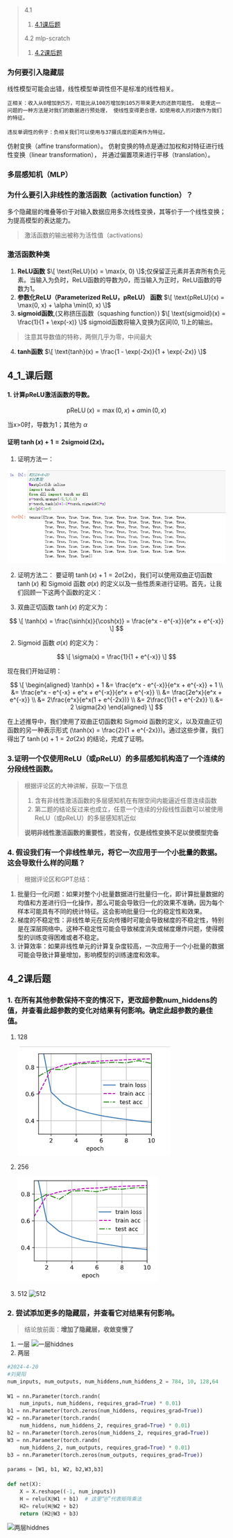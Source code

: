 > 4.1
> 1. [4.1课后题](#4_1_课后题)
>
> 4.2 mlp-scratch
> 1. [4.2课后题](#4_2课后题)
### 为何要引入隐藏层
线性模型可能会出错，线性模型单调性但不是标准的线性相关。

    正相关：收入从0增加到5万，可能比从100万增加到105万带来更大的还款可能性。 处理这一问题的一种方法是对我们的数据进行预处理， 使线性变得更合理，如使用收入的对数作为我们的特征。

    违反单调性的例子：负相关我们可以使用与37摄氏度的距离作为特征。
 仿射变换（affine transformation）。 仿射变换的特点是通过加权和对特征进行线性变换（linear transformation）， 并通过偏置项来进行平移（translation）。

### 多层感知机（MLP）
### 为什么要引入非线性的激活函数（activation function）？ 
 多个隐藏层的堆叠等价于对输入数据应用多次线性变换，其等价于一个线性变换；为提高模型的表达能力。
> 激活函数的输出被称为活性值（activations）

### 激活函数种类
1. **ReLU函数**        $\[ \text{ReLU}(x) = \max(x, 0) \]$;仅保留正元素并丢弃所有负元素。当输入为负时，ReLU函数的导数为0，而当输入为正时，ReLU函数的导数为1。
2. **参数化ReLU（Parameterized ReLU，pReLU） 函数** $\[ \text{pReLU}(x) = \max(0, x) + \alpha \min(0, x) \]$
3. **sigmoid函数**,(又称挤压函数（squashing function）)   $\[ \text{sigmoid}(x) = \frac{1}{1 + \exp(-x)} \]$  sigmoid函数将输入变换为区间(0, 1)上的输出。
> 注意其导数值的特称，两侧几乎为零，中间最大
4. **tanh函数** $\[ \text{tanh}(x) = \frac{1 - \exp(-2x)}{1 + \exp(-2x)} \]$  

### 






## 4_1_课后题

#### 1. 计算pReLU激活函数的导数。
$$
\operatorname{pReLU}(x) = \max(0, x) + \alpha \min(0, x)
$$

 当x>0时，导数为1；其他为 $\alpha$



#### 证明 $\operatorname{tanh}(x) + 1 = 2 \operatorname{sigmoid}(2x)$。

1. 证明方法一：

![代码证明](https://github.com/Sheibyer/Introduction-to-machine-learning/blob/1adda89556c34c0e9c7585e8fd3e5e34608ce1b6/picture/4.1.1%E8%AF%BE%E5%90%8E%E9%A2%98%E7%AC%AC%E4%B8%89%E9%97%AE.png)

2. 证明方法二：
要证明 $\tanh(x) + 1 = 2 \sigma(2x)$，我们可以使用双曲正切函数 $\tanh(x)$ 和 Sigmoid 函数 $\sigma(x)$ 的定义以及一些性质来进行证明。首先，让我们回顾一下这两个函数的定义：

1. 双曲正切函数 $\tanh(x)$ 的定义为：

$$
\[
\tanh(x) = \frac{\sinh(x)}{\cosh(x)} = \frac{e^x - e^{-x}}{e^x + e^{-x}}
\]
$$

2. Sigmoid 函数 $\sigma(x)$ 的定义为：

$$
\[
\sigma(x) = \frac{1}{1 + e^{-x}}
\]
$$

现在我们开始证明：

$$
\[
\begin{aligned}
\tanh(x) + 1 &= \frac{e^x - e^{-x}}{e^x + e^{-x}} + 1 \\
&= \frac{e^x - e^{-x} + e^x + e^{-x}}{e^x + e^{-x}} \\
&= \frac{2e^x}{e^x + e^{-x}} \\
&= 2\frac{e^x}{e^x(1 + e^{-2x})} \\
&= 2\frac{1}{1 + e^{-2x}} \\
&= 2 \sigma(2x)
\end{aligned}
\]
$$

在上述推导中，我们使用了双曲正切函数和 Sigmoid 函数的定义，以及双曲正切函数的另一种表示形式 \(\tanh(x) = \frac{2}{1 + e^{-2x}}\)。通过这些步骤，我们得出了 $\tanh(x) + 1 = 2 \sigma(2x)$ 的结论，完成了证明。

### 3.证明一个仅使用ReLU（或pReLU）的多层感知机构造了一个连续的分段线性函数。
> 根据评论区的大神讲解，获取一下信息
> 1. 含有非线性激活函数的多层感知机在有限空间内能逼近任意连续函数
> 2. 第二题的结论反过来也成立，任意一个连续的分段线性函数可以被使用ReLU（或pReLU）的多层感知机近似
> 
> **说明非线性激活函数的重要性，若没有，仅是线性变换不足以使模型完备**

### 4. 假设我们有一个非线性单元，将它一次应用于一个小批量的数据。这会导致什么样的问题？
> 根据评论区和GPT总结：
1. 批量归一化问题：如果对整个小批量数据进行批量归一化，即计算批量数据的均值和方差进行归一化操作，那么可能会导致归一化的效果不准确，因为每个样本可能具有不同的统计特征。这会影响批量归一化的稳定性和效果。
2. 梯度的不稳定性：非线性单元在反向传播时可能会导致梯度的不稳定性，特别是在深层网络中。这种不稳定性可能会导致梯度消失或梯度爆炸问题，使得模型的训练变得困难或者不稳定。
3. 计算效率：如果非线性单元的计算复杂度较高，一次应用于一个小批量的数据可能会导致计算量增加，影响模型的训练速度和效率。

## 4_2课后题

### 1. 在所有其他参数保持不变的情况下，更改超参数num_hiddens的值，并查看此超参数的变化对结果有何影响。确定此超参数的最佳值。
1. 128
   
   ![128](https://github.com/Sheibyer/Introduction-to-machine-learning/blob/eb44f808dd3e924e3975b23aa7343e71ef6810e9/picture/4.2.1num_hiddens%3D128.png)
2. 256
   
   ![256](https://github.com/Sheibyer/Introduction-to-machine-learning/blob/2d436fcb96755b522b968520114a64391595a5cf/picture/4.2.1num_hiddens%3D256.png)
   
3. 512    ![512]()
### 2. 尝试添加更多的隐藏层，并查看它对结果有何影响。
> 结论放前面：**增加了隐藏层，收敛变慢了**
1. 一层
![一层hiddnes]()
3. 两层
``` py
#2024-4-20
#刘昊阳
num_inputs, num_outputs, num_hiddens,num_hiddens_2 = 784, 10, 128,64

W1 = nn.Parameter(torch.randn(
    num_inputs, num_hiddens, requires_grad=True) * 0.01)
b1 = nn.Parameter(torch.zeros(num_hiddens, requires_grad=True))
W2 = nn.Parameter(torch.randn(
    num_hiddens, num_hiddens_2, requires_grad=True) * 0.01)
b2 = nn.Parameter(torch.zeros(num_hiddens_2, requires_grad=True))
W3 = nn.Parameter(torch.randn(
    num_hiddens_2, num_outputs, requires_grad=True) * 0.01)
b3 = nn.Parameter(torch.zeros(num_outputs, requires_grad=True))

params = [W1, b1, W2, b2,W3,b3]

def net(X):
    X = X.reshape((-1, num_inputs))
    H = relu(X@W1 + b1)  # 这里“@”代表矩阵乘法
    H2= relu(H@W2 + b2)
    return (H2@W3 + b3)
```

![两层hiddnes]()
